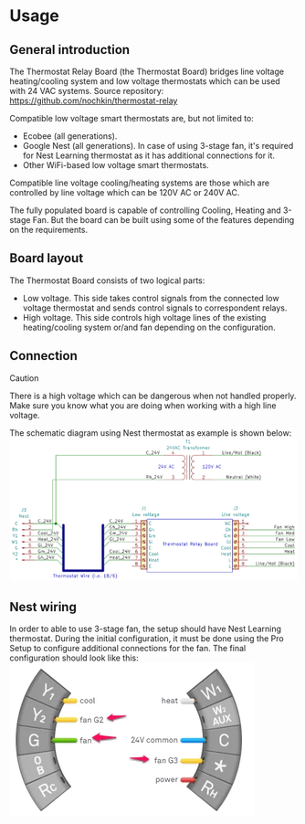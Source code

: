 # Usage

## General introduction
The Thermostat Relay Board (the Thermostat Board) bridges line voltage heating/cooling system and low voltage thermostats which can be used with 24 VAC systems.
Source repository: https://github.com/nochkin/thermostat-relay

Compatible low voltage smart thermostats are, but not limited to:
* Ecobee (all generations).
* Google Nest (all generations). In case of using 3-stage fan, it's required for Nest Learning thermostat as it has additional connections for it.
* Other WiFi-based low voltage smart thermostats.

Compatible line voltage cooling/heating systems are those which are controlled by line voltage which can be 120V AC or 240V AC.

The fully populated board is capable of controlling Cooling, Heating and 3-stage Fan. But the board can be built using some of the features depending on the requirements.

## Board layout
The Thermostat Board consists of two logical parts:
* Low voltage. This side takes control signals from the connected low voltage thermostat and sends control signals to correspondent relays.
* High voltage. This side controls high voltage lines of the existing heating/cooling system or/and fan depending on the configuration.

## Connection
> [!CAUTION]
> There is a high voltage which can be dangerous when not handled properly. Make sure you know what you are doing when working with a high line voltage.

The schematic diagram using Nest thermostat as example is shown below:
![Connection diagram](../images/thermostat-relay5-connection.png)

## Nest wiring
In order to able to use 3-stage fan, the setup should have Nest Learning thermostat. During the initial configuration, it must be done using the Pro Setup to configure additional connections for the fan.
The final configuration should look like this:
![Nest wiring](../images/nest-connection.png)

